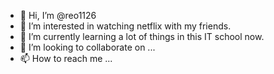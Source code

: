 - 👋 Hi, I’m @reo1126
- 👀 I’m interested in watching netflix with my friends.
- 🌱 I’m currently learning a lot of things in this IT school now.
- 💞️ I’m looking to collaborate on ...
- 📫 How to reach me ...

<!---
reo1126/reo1126 is a ✨ special ✨ repository because its `README.md` (this file) appears on your GitHub profile.
You can click the Preview link to take a look at your changes.
--->
